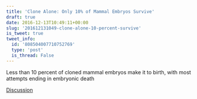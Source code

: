 ```yaml
---
title: 'Clone Alone: Only 10% of Mammal Embryos Survive'
draft: true
date: 2016-12-13T10:49:11+00:00
slug: '201612131049-clone-alone-10-percent-survive'
is_tweet: true
tweet_info:
  id: '808504007710752769'
  type: 'post'
  is_thread: False
---
```




Less than 10 percent of cloned mammal embryos make it to birth, with most attempts ending in embryonic death

[Discussion](https://x.com/sytelus/status/808504007710752769)
